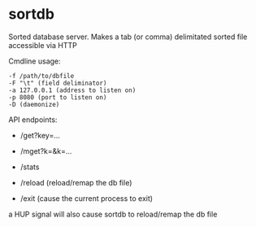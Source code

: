sortdb
======

Sorted database server. Makes a tab (or comma) delimitated sorted file accessible via HTTP

Cmdline usage:

    -f /path/to/dbfile
    -F "\t" (field deliminator)
    -a 127.0.0.1 (address to listen on)
    -p 8080 (port to listen on)
    -D (daemonize)

API endpoints:

 * /get?key=...   
    
 * /mget?k=&k=...   

 * /stats
 
 * /reload (reload/remap the db file)
 
 * /exit (cause the current process to exit)

a HUP signal will also cause sortdb to reload/remap the db file
